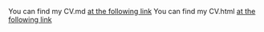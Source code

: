 You can find my CV.md [at the following link](https://nbcjoke.github.io/rsschool-cv/cv)
You can find my CV.html [at the following link](https://nbcjoke.github.io/rsschool-cv)
